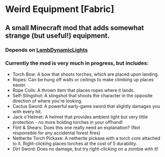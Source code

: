 # Weird Equipment [Fabric]
## A small Minecraft mod that adds somewhat strange (but useful!) equipment.
### Depends on [LambDynamicLights](https://github.com/LambdAurora/LambDynamicLights)
### Currently the mod is very much in progress, but includes:
* Torch Bow: A bow that shoots torches, which are placed upon landing.
* Ropes: Can be hung off walls or ceilings to make climbing up places easier.
* Rope Coils: A thrown item that places ropes where it lands.
* Self-Slingshot: A slingshot that shoots the character in the opposite direction of where you're looking.
* Cactus Sword: A powerful early-game sword that slightly damages you with every hit.
* Jack o'Helmet: A helmet that provides ambient light but very little protection - no more holding torches in your offhand!
* Flint & Shears: Does this one really need an explanation? (Not responsible for any accidental forest fires)
* Netherite Torch Pickaxe: A netherite pickaxe with a torch core attached to it. Right-clicking places torches at the cost of 5 durability.
* Dirt Sword: Does no damage, but try right-clicking on a zombie with it!